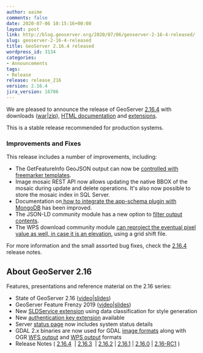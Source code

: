 ```yaml
---
author: aaime
comments: false
date: 2020-07-06 10:15:16+00:00
layout: post
link: http://blog.geoserver.org/2020/07/06/geoserver-2-16-4-released/
slug: geoserver-2-16-4-released
title: GeoServer 2.16.4 released
wordpress_id: 3134
categories:
- Announcements
tags:
- Release
release: release_216
version: 2.16.4
jira_version: 16786
---
```





We are pleased to announce the release of GeoServer [2.16.4](http://geoserver.org/release/2.16.4/) with downloads ([war](https://sourceforge.net/projects/geoserver/files/GeoServer/2.16.4/geoserver-2.16.4-war.zip/download)|[zip](https://sourceforge.net/projects/geoserver/files/GeoServer/2.16.3/geoserver-2.16.4-bin.zip/download)), [HTML documentation](https://sourceforge.net/projects/geoserver/files/GeoServer/2.16.4/geoserver-2.16.4-htmldoc.zip/download) and [extensions](https://sourceforge.net/projects/geoserver/files/GeoServer/2.16.4/extensions/).







This is a stable release recommended for production systems.







### Improvements and Fixes







This release includes a number of improvements, including:







  * The GetFeatureInfo GeoJSON output can now be [controlled with freemarker templates](https://docs.geoserver.org/maintain/en/user/tutorials/GetFeatureInfo/geojson.html#tutorials-getfeatureinfo-geojson).
  * Image mosaic REST API now allows updating the native BBOX of the mosaic during update and delete operations. It's also now possible to store the mosaic index in SQL Server.
  * Documentation on[ how to integrate the app-schema plugin with MongoDB](https://docs.geoserver.org/maintain/en/user/data/app-schema/mongo-tutorial.html) has been improved.
  * The JSON-LD community module has a new option to [filter output contents](https://docs.geoserver.org/maintain/en/user/community/json-ld/configuration.html#filtering-support).
  * The WPS download community module [can reproject the eventual pixel value as well, in case it is an elevation](https://docs.geoserver.org/maintain/en/user/community/wps-download/rawDownload.html#wps-download-vertical-resampling), using a grid shift file.






For more information and the small assorted bug fixes, check the [2.16.4](https://osgeo-org.atlassian.net/secure/ReleaseNote.jspa?projectId=10000&version=16786) release notes.







## About GeoServer 2.16

Features, presentations and reference material on the 2.16 series:

* State of GeoServer 2.16 ([video](https://media.ccc.de/v/bucharest-169-state-of-geoserver-2019)\|[slides](https://docs.google.com/presentation/d/1eVD8H023fp-mbiP8vNX2GFDXTDnciRUW7MJ57hJpzoY/edit?usp=sharing))
* GeoServer Feature Frenzy 2019 ([video](https://media.ccc.de/v/bucharest-170-geoserver-feature-frenzy)\|[slides](https://docs.google.com/presentation/d/1AfQyNenkpq-bT-EN1ef_y_50CyIKwZKnzleTQUcBu_M/edit?usp=sharing))
* New [SLDService extension](https://docs.geoserver.org/stable/en/user/extensions/sldservice/index.html) using data classification for style generation
* New [authentication key extension](https://docs.geoserver.org/stable/en/user/extensions/authkey/index.html) available
* Server [status page](https://docs.geoserver.org/stable/en/user/configuration/status.html#system-status) now includes system status details
* GDAL 2.x binaries are now used for GDAL [image formats](https://docs.geoserver.org/stable/en/user/data/raster/gdal.html) along with OGR [WFS output](https://docs.geoserver.org/stable/en/user/extensions/ogr.html) and [WPS output](https://docs.geoserver.org/stable/en/user/extensions/ogr.html#ogr-based-wps-output-format) formats
* Release Notes ( [2.16.4](https://osgeo-org.atlassian.net/jira/secure/ReleaseNote.jspa?projectId=10000&version=16786)  \| [2.16.3](https://osgeo-org.atlassian.net/jira/secure/ReleaseNote.jspa?projectId=10000&version=16777)  \| [2.16.2](https://osgeo-org.atlassian.net/secure/ReleaseNote.jspa?projectId=10000&version=16773) \| [2.16.1](https://osgeo-org.atlassian.net/secure/ReleaseNote.jspa?projectId=10000&version=16769) \| [2.16.0](https://osgeo-org.atlassian.net/secure/ReleaseNote.jspa?projectId=10000&version=16765) \| [2.16-RC1](https://osgeo-org.atlassian.net/secure/ReleaseNote.jspa?projectId=10000&version=16750) )








